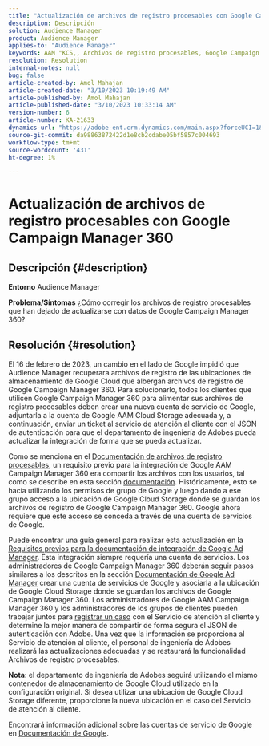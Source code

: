 ```yaml
---
title: "Actualización de archivos de registro procesables con Google Campaign Manager 360"
description: Descripción
solution: Audience Manager
product: Audience Manager
applies-to: "Audience Manager"
keywords: AAM "KCS,, Archivos de registro procesables, Google Campaign Manager 360"
resolution: Resolution
internal-notes: null
bug: false
article-created-by: Amol Mahajan
article-created-date: "3/10/2023 10:19:49 AM"
article-published-by: Amol Mahajan
article-published-date: "3/10/2023 10:33:14 AM"
version-number: 6
article-number: KA-21633
dynamics-url: "https://adobe-ent.crm.dynamics.com/main.aspx?forceUCI=1&pagetype=entityrecord&etn=knowledgearticle&id=fe984313-2dbf-ed11-83ff-6045bd006268"
source-git-commit: da98863872422d1e8cb2cdabe05bf5857c004693
workflow-type: tm+mt
source-wordcount: '431'
ht-degree: 1%

---
```


# Actualización de archivos de registro procesables con Google Campaign Manager 360

## Descripción {#description}

<b>Entorno</b>
Audience Manager


<b>Problema/Síntomas</b>
¿Cómo corregir los archivos de registro procesables que han dejado de actualizarse con datos de Google Campaign Manager 360?


## Resolución {#resolution}


El 16 de febrero de 2023, un cambio en el lado de Google impidió que Audience Manager recuperara archivos de registro de las ubicaciones de almacenamiento de Google Cloud que albergan archivos de registro de Google Campaign Manager 360. Para solucionarlo, todos los clientes que utilicen Google Campaign Manager 360 para alimentar sus archivos de registro procesables deben crear una nueva cuenta de servicio de Google, adjuntarla a la cuenta de Google AAM Cloud Storage adecuada y, a continuación, enviar un ticket al servicio de atención al cliente con el JSON de autenticación para que el departamento de ingeniería de Adobes pueda actualizar la integración de forma que se pueda actualizar.

Como se menciona en el [Documentación de archivos de registro procesables](https://experienceleague.adobe.com/docs/audience-manager/user-guide/implementation-integration-guides/media-data-integration/actionable-log-files.html?lang=en), un requisito previo para la integración de Google AAM Campaign Manager 360 era compartir los archivos con los usuarios, tal como se describe en esta sección [documentación](https://experienceleague.adobe.com/docs/audience-manager/user-guide/reporting/audience-optimization-reports/audience-optimization-advertisers/import-dcm.html?lang=en). Históricamente, esto se hacía utilizando los permisos de grupo de Google y luego dando a ese grupo acceso a la ubicación de Google Cloud Storage donde se guardan los archivos de registro de Google Campaign Manager 360. Google ahora requiere que este acceso se conceda a través de una cuenta de servicios de Google.

Puede encontrar una guía general para realizar esta actualización en la [Requisitos previos para la documentación de integración de Google Ad Manager](https://experienceleague.adobe.com/docs/audience-manager/user-guide/reporting/audience-optimization-reports/audience-optimization-publishers/import-dfp.html?lang=en). Esta integración siempre requería una cuenta de servicios. Los administradores de Google Campaign Manager 360 deberán seguir pasos similares a los descritos en la sección [Documentación de Google Ad Manager](https://experienceleague.adobe.com/docs/audience-manager/user-guide/reporting/audience-optimization-reports/audience-optimization-publishers/import-dfp.html?lang=en) crear una cuenta de servicios de Google y asociarla a la ubicación de Google Cloud Storage donde se guardan los archivos de Google Campaign Manager 360. Los administradores de Google AAM Campaign Manager 360 y los administradores de los grupos de clientes pueden trabajar juntos para [registrar un caso](https://experienceleague.adobe.com/docs/customer-one/using/home.html) con el Servicio de atención al cliente y determine la mejor manera de compartir de forma segura el JSON de autenticación con Adobe. Una vez que la información se proporciona al Servicio de atención al cliente, el personal de ingeniería de Adobes realizará las actualizaciones adecuadas y se restaurará la funcionalidad Archivos de registro procesables.

<b>Nota</b>: el departamento de ingeniería de Adobes seguirá utilizando el mismo contenedor de almacenamiento de Google Cloud utilizado en la configuración original. Si desea utilizar una ubicación de Google Cloud Storage diferente, proporcione la nueva ubicación en el caso del Servicio de atención al cliente.

Encontrará información adicional sobre las cuentas de servicio de Google en [Documentación de Google](https://cloud.google.com/iam/docs/service-accounts-create#creating_a_service_account).
